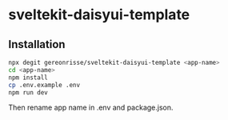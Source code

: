 # sveltekit-daisyui-template

## Installation

```sh
npx degit gereonrisse/sveltekit-daisyui-template <app-name>
cd <app-name>
npm install
cp .env.example .env
npm run dev
```

Then rename app name in .env and package.json.
